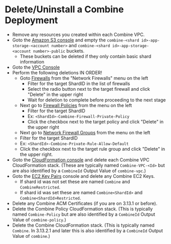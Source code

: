 # Delete/Uninstall a Combine Deployment

- Remove any resources you created within each Combine VPC.
- Goto the [Amazon S3 console](https://us-east-1.console.aws.amazon.com/s3/) and empty the `combine-<shard id>-app-storage-<account number>` and `combine-<shard id>-app-storage-<account number>-public` buckets.
  - These buckets can be deleted if they only contain basic shard information
- Goto the [VPC Console](https://us-east-1.console.aws.amazon.com/vpcconsole/home?region=us-east-1#Home:)
- Perform the following deletions IN ORDER!
  - Goto [Firewalls](https://us-east-1.console.aws.amazon.com/vpcconsole/home?region=us-east-1#NetworkFirewalls:) from the "Network Firewalls" menu on the left
    - Filter for the target ShardID in the list of firewalls
    - Select the radio button next to the target firewall and click "Delete" in the upper right
    - Wait for deletion to complete before proceeding to the next stage
  - Next go to [Firewall Policies](https://us-east-1.console.aws.amazon.com/vpcconsole/home?region=us-east-1#NetworkFirewallPolicies:) from the menu on the left
    - Filter for the target ShardID
    - Ex: `<ShardId>-Combine-Firewall-Private-Policy`
    - Click the checkbox next to the target policy and click "Delete" in the upper right
  - Next go to [Network Firewall Groups](https://us-east-1.console.aws.amazon.com/vpcconsole/home?region=us-east-1#NetworkFirewallRuleGroups:) from the menu on the left
  -   Filter for the target ShardID
  -   Ex: `<ShardId>-Combine-Private-Rule-Allow-Default`
  -   Click the checkbox next to the target rule group and click "Delete" in the upper right.
- Goto the [CloudFormation console](https://us-east-1.console.aws.amazon.com/cloudformation/) and delete each Combine VPC CloudFormation stack. (These are typically named `Combine-VPC-<Id>` but are also identified by a `CombineId` Output Value of `combine-vpc`.)
- Goto the [EC2 Key Pairs](https://us-east-1.console.aws.amazon.com/ec2/home?region=us-east-1#KeyPairs) console and delete any Combine EC2 Keys. 
  - If shard id was not set these are named `Combine` and `CombineRestricted`.
  - If shard id was set these are named `Combine<ShardId>` and `Combine<ShardId>Restricted`.
- Delete any Combine ACM Certificates (if you are on 3.13.1 or before). 
- Delete the Combine Policy CloudFormation stack. (This is typically named `Combine-Policy` but are also identified by a `CombineId` Output Value of `combine-policy`.)
- Delete the Combine CloudFormation stack. (This is typically named `Combine`. In 3.13.2.1 and later this is also identified by a `CombineId` Output Value of `combine`.)
